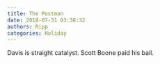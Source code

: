 ```yaml
---
title: The Postman
date: 2018-07-31 03:38:32
authors: Ripp
categories: Holiday
---
```


 Davis is straight catalyst. Scott Boone paid his bail.